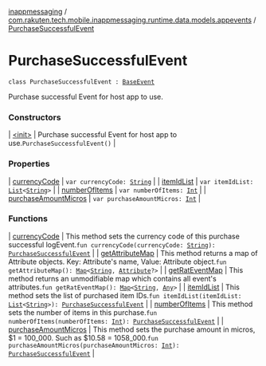 [inappmessaging](../../index.md) / [com.rakuten.tech.mobile.inappmessaging.runtime.data.models.appevents](../index.md) / [PurchaseSuccessfulEvent](./index.md)

# PurchaseSuccessfulEvent

`class PurchaseSuccessfulEvent : `[`BaseEvent`](../-base-event/index.md)

Purchase successful Event for host app to use.

### Constructors

| [&lt;init&gt;](-init-.md) | Purchase successful Event for host app to use.`PurchaseSuccessfulEvent()` |

### Properties

| [currencyCode](currency-code.md) | `var currencyCode: `[`String`](https://kotlinlang.org/api/latest/jvm/stdlib/kotlin/-string/index.html) |
| [itemIdList](item-id-list.md) | `var itemIdList: `[`List`](https://kotlinlang.org/api/latest/jvm/stdlib/kotlin.collections/-list/index.html)`<`[`String`](https://kotlinlang.org/api/latest/jvm/stdlib/kotlin/-string/index.html)`>` |
| [numberOfItems](number-of-items.md) | `var numberOfItems: `[`Int`](https://kotlinlang.org/api/latest/jvm/stdlib/kotlin/-int/index.html) |
| [purchaseAmountMicros](purchase-amount-micros.md) | `var purchaseAmountMicros: `[`Int`](https://kotlinlang.org/api/latest/jvm/stdlib/kotlin/-int/index.html) |

### Functions

| [currencyCode](currency-code.md) | This method sets the currency code of this purchase successful logEvent.`fun currencyCode(currencyCode: `[`String`](https://kotlinlang.org/api/latest/jvm/stdlib/kotlin/-string/index.html)`): `[`PurchaseSuccessfulEvent`](./index.md) |
| [getAttributeMap](get-attribute-map.md) | This method returns a map of Attribute objects. Key: Attribute's name, Value: Attribute object.`fun getAttributeMap(): `[`Map`](https://kotlinlang.org/api/latest/jvm/stdlib/kotlin.collections/-map/index.html)`<`[`String`](https://kotlinlang.org/api/latest/jvm/stdlib/kotlin/-string/index.html)`, `[`Attribute`](../../com.rakuten.tech.mobile.inappmessaging.runtime.data.models/-attribute/index.md)`?>` |
| [getRatEventMap](get-rat-event-map.md) | This method returns an unmodifiable map which contains all event's attributes.`fun getRatEventMap(): `[`Map`](https://kotlinlang.org/api/latest/jvm/stdlib/kotlin.collections/-map/index.html)`<`[`String`](https://kotlinlang.org/api/latest/jvm/stdlib/kotlin/-string/index.html)`, `[`Any`](https://kotlinlang.org/api/latest/jvm/stdlib/kotlin/-any/index.html)`>` |
| [itemIdList](item-id-list.md) | This method sets the list of purchased item IDs.`fun itemIdList(itemIdList: `[`List`](https://kotlinlang.org/api/latest/jvm/stdlib/kotlin.collections/-list/index.html)`<`[`String`](https://kotlinlang.org/api/latest/jvm/stdlib/kotlin/-string/index.html)`>): `[`PurchaseSuccessfulEvent`](./index.md) |
| [numberOfItems](number-of-items.md) | This method sets the number of items in this purchase.`fun numberOfItems(numberOfItems: `[`Int`](https://kotlinlang.org/api/latest/jvm/stdlib/kotlin/-int/index.html)`): `[`PurchaseSuccessfulEvent`](./index.md) |
| [purchaseAmountMicros](purchase-amount-micros.md) | This method sets the purchase amount in micros, $1 = 100_000. Such as $10.58 = 1058_000.`fun purchaseAmountMicros(purchaseAmountMicros: `[`Int`](https://kotlinlang.org/api/latest/jvm/stdlib/kotlin/-int/index.html)`): `[`PurchaseSuccessfulEvent`](./index.md) |


